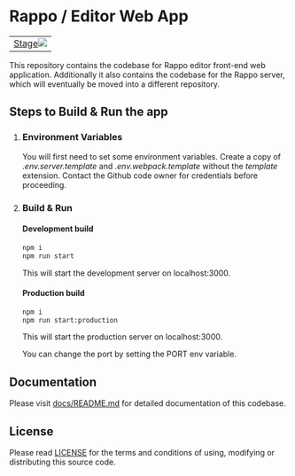 # Rappo / Editor Web App

<table><tr><td vlign="center"><a href="https://stage.rappo.ai">Stage</a><img src="https://github.com/rappo-ai/editor-web-app/workflows/Deploy%20to%20Digital%20Ocean/badge.svg?branch=master"></td></tr></table>

This repository contains the codebase for Rappo editor front-end web application. Additionally it also contains the codebase for the Rappo server, which will eventually be moved into a different repository.


## Steps to Build & Run the app

1.  ### Environment Variables
    You will first need to set some environment variables. Create a copy of *.env.server.template* and *.env.webpack.template* without the *template* extension. Contact the Github code owner for credentials before proceeding.

2.  ### Build & Run
    #### Development build
    ```bash
    npm i
    npm run start
    ```
    This will start the development server on localhost:3000.

    #### Production build
    ```bash
    npm i
    npm run start:production
    ```
    This will start the production server on localhost:3000.
    
    You can change the port by setting the PORT env variable.

## Documentation

Please visit [docs/README.md](docs/README.md) for detailed documentation of this codebase.

## License

Please read [LICENSE](LICENSE.md) for the terms and conditions of using, modifying or distributing this source code.
